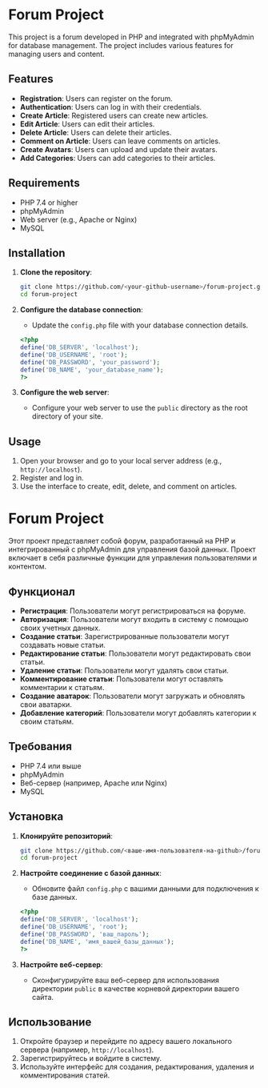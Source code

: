 # Forum Project

This project is a forum developed in PHP and integrated with phpMyAdmin for database management. The project includes various features for managing users and content.

## Features

- **Registration**: Users can register on the forum.
- **Authentication**: Users can log in with their credentials.
- **Create Article**: Registered users can create new articles.
- **Edit Article**: Users can edit their articles.
- **Delete Article**: Users can delete their articles.
- **Comment on Article**: Users can leave comments on articles.
- **Create Avatars**: Users can upload and update their avatars.
- **Add Categories**: Users can add categories to their articles.

## Requirements

- PHP 7.4 or higher
- phpMyAdmin
- Web server (e.g., Apache or Nginx)
- MySQL

## Installation

1. **Clone the repository**:
    ```sh
    git clone https://github.com/<your-github-username>/forum-project.git
    cd forum-project
    ```

2. **Configure the database connection**:
    - Update the `config.php` file with your database connection details.
    ```php
    <?php
    define('DB_SERVER', 'localhost');
    define('DB_USERNAME', 'root');
    define('DB_PASSWORD', 'your_password');
    define('DB_NAME', 'your_database_name');
    ?>
    ```

3. **Configure the web server**:
    - Configure your web server to use the `public` directory as the root directory of your site.

## Usage

1. Open your browser and go to your local server address (e.g., `http://localhost`).
2. Register and log in.
3. Use the interface to create, edit, delete, and comment on articles.






# Forum Project

Этот проект представляет собой форум, разработанный на PHP и интегрированный с phpMyAdmin для управления базой данных. Проект включает в себя различные функции для управления пользователями и контентом.

## Функционал

- **Регистрация**: Пользователи могут регистрироваться на форуме.
- **Авторизация**: Пользователи могут входить в систему с помощью своих учетных данных.
- **Создание статьи**: Зарегистрированные пользователи могут создавать новые статьи.
- **Редактирование статьи**: Пользователи могут редактировать свои статьи.
- **Удаление статьи**: Пользователи могут удалять свои статьи.
- **Комментирование статьи**: Пользователи могут оставлять комментарии к статьям.
- **Создание аватарок**: Пользователи могут загружать и обновлять свои аватарки.
- **Добавление категорий**: Пользователи могут добавлять категории к своим статьям.

## Требования

- PHP 7.4 или выше
- phpMyAdmin
- Веб-сервер (например, Apache или Nginx)
- MySQL

## Установка

1. **Клонируйте репозиторий**:
    ```sh
    git clone https://github.com/<ваше-имя-пользователя-на-github>/forum-project.git
    cd forum-project
    ```

2. **Настройте соединение с базой данных**:
    - Обновите файл `config.php` с вашими данными для подключения к базе данных.
    ```php
    <?php
    define('DB_SERVER', 'localhost');
    define('DB_USERNAME', 'root');
    define('DB_PASSWORD', 'ваш_пароль');
    define('DB_NAME', 'имя_вашей_базы_данных');
    ?>
    ```

3. **Настройте веб-сервер**:
    - Сконфигурируйте ваш веб-сервер для использования директории `public` в качестве корневой директории вашего сайта.

## Использование

1. Откройте браузер и перейдите по адресу вашего локального сервера (например, `http://localhost`).
2. Зарегистрируйтесь и войдите в систему.
3. Используйте интерфейс для создания, редактирования, удаления и комментирования статей.
 
